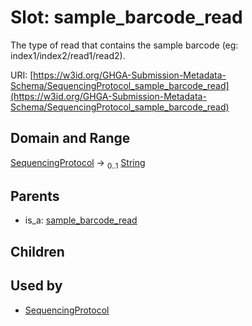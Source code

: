 
# Slot: sample_barcode_read


The type of read that contains the sample barcode (eg: index1/index2/read1/read2).

URI: [https://w3id.org/GHGA-Submission-Metadata-Schema/SequencingProtocol_sample_barcode_read](https://w3id.org/GHGA-Submission-Metadata-Schema/SequencingProtocol_sample_barcode_read)


## Domain and Range

[SequencingProtocol](SequencingProtocol.md) &#8594;  <sub>0..1</sub> [String](types/String.md)

## Parents

 *  is_a: [sample_barcode_read](sample_barcode_read.md)

## Children


## Used by

 * [SequencingProtocol](SequencingProtocol.md)
